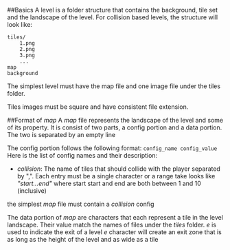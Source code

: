 ##Basics
A level is a folder structure that contains the background, tile set and the landscape of the level.
For collision based levels, the structure will look like:

```
tiles/
    1.png
    2.png
    3.png
    ...
map
background
```

The simplest level must have the map file and one image file under the tiles folder.

Tiles images must be square and have consistent file extension.

##Format of _map_
A _map_ file represents the landscape of the level and some of its property. It is consist of two
parts, a config portion and a data portion. The two is separated by an empty line

The config portion follows the following format:
    `config_name config_value`
Here is the list of config names and their description:

 - _collision_: The name of tiles that should collide with the player separated by ",".
  Each entry must be a single character or a range take looks like _"start...end"_ where start start and end are both
  between 1 and 10 (inclusive)
    
the simplest _map_ file must contain a _collision_ config

The data portion of _map_ are characters that each represent a tile in the level landscape. Their
value match the names of files under the _tiles_ folder. _e_ is used to indicate the exit of a level
_e_ character will create an exit zone that is as long as the height of the level and as wide as a tile